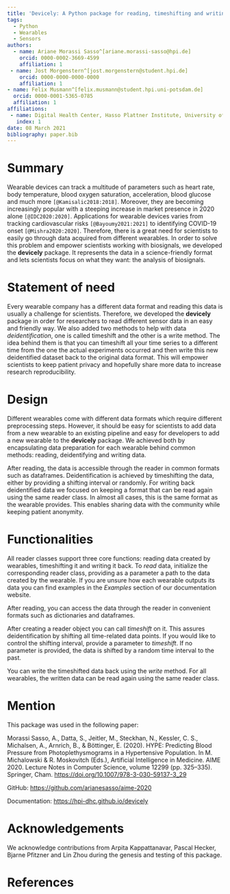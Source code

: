 ```yaml
---
title: 'Devicely: A Python package for reading, timeshifting and writing sensor data'
tags:
  - Python
  - Wearables
  - Sensors
authors:
  - name: Ariane Morassi Sasso^[ariane.morassi-sasso@hpi.de]
    orcid: 0000-0002-3669-4599
    affiliation: 1
 - name: Jost Morgenstern^[jost.morgenstern@student.hpi.de]
    orcid: 0000-0000-0000-0000
    affiliation: 1
- name: Felix Musmann^[felix.musmann@student.hpi.uni-potsdam.de]
  orcid: 0000-0001-5365-0785
  affiliation: 1
affiliations:
 - name: Digital Health Center, Hasso Plattner Institute, University of Potsdam
   index: 1
date: 08 March 2021
bibliography: paper.bib
---
```


# Summary

Wearable devices can track a multitude of parameters such as heart rate, body
temperature, blood oxygen saturation, acceleration, blood glucose and much more
`[@Kamisalic2018:2018]`. Moreover, they are becoming increasingly popular with a steeping
increase in market presence in 2020 alone `[@IDC2020:2020]`. Applications for wearable
devices varies from tracking cardiovascular risks `[@Bayoumy2021:2021]` to identifying
COVID-19 onset `[@Mishra2020:2020]`. Therefore, there is a great need for scientists to
easily go through data acquired from different wearables.
In order to solve this problem and empower scientists working with biosignals,
we developed the **devicely** package. It represents the data in a science-friendly
format and lets scientists focus on what they want: the analysis of biosignals.

# Statement of need

Every wearable company has a different data format and reading this data is
usually a challenge for scientists. Therefore, we developed the **devicely** package
in order for researchers to read different sensor data in an easy and
friendly way. We also added two methods to help with data _deidentification_, one
is called timeshift and the other is a write method. The idea behind them is
that you can timeshift all your time series to a different time from the one the
actual experiments occurred and then write this new deidentified dataset back to
the original data format. This will empower scientists to keep patient privacy
and hopefully share more data to increase research reproducibility.

# Design

Different wearables come with different data formats which require different preprocessing steps.
However, it should be easy for scientists to add data from a new wearable to an existing pipeline and easy for developers to add a new wearable to the **devicely** package.
We achieved both by encapsulating data preparation for each wearable behind common methods: reading, deidentifying and writing data.

After reading, the data is accessible through the reader in common formats such as dataframes.
Deidentification is achieved by timeshifting the data, either by providing a shifting interval or randomly.
For writing back deidentified data we focused on keeping a format that can be read again using the same reader class.
In almost all cases, this is the same format as the wearable provides.
This enables sharing data with the community while keeping patient anonymity. 

# Functionalities

All reader classes support three core functions: reading data created by wearables, timeshifting it and writing it back.
To _read_ data, initialize the corresponding reader class, providing as a parameter a path to the data created by the wearable.
If you are unsure how each wearable outputs its data you can find examples in the _Examples_ section of our documentation website. 

After reading, you can access the data through the reader in convenient formats such as dictionaries and dataframes.

After creating a reader object you can call _timeshift_ on it. This assures deidentification by shifting all time-related data points.
If you would like to control the shifting interval, provide a parameter to _timeshift_.
If no parameter is provided, the data is shifted by a random time interval to the past.

You can write the timeshifted data back using the _write_ method.
For all wearables, the written data can be read again using the same reader class.

# Mention

This package was used in the following paper:

Morassi Sasso, A., Datta, S., Jeitler, M., Steckhan, N., Kessler, C. S.,
Michalsen, A., Arnrich, B., & Böttinger, E. (2020).
HYPE: Predicting Blood Pressure from Photoplethysmograms in a Hypertensive
Population. In M. Michalowski & R. Moskovitch (Eds.), Artificial Intelligence in
Medicine. AIME 2020. Lecture Notes in Computer Science, volume 12299 (pp.
325–335). Springer, Cham. https://doi.org/10.1007/978-3-030-59137-3_29

GitHub: https://github.com/arianesasso/aime-2020

Documentation: https://hpi-dhc.github.io/devicely

# Acknowledgements

We acknowledge contributions from Arpita Kappattanavar, Pascal Hecker, Bjarne Pfitzner and Lin
Zhou during the genesis and testing of this package.

# References

